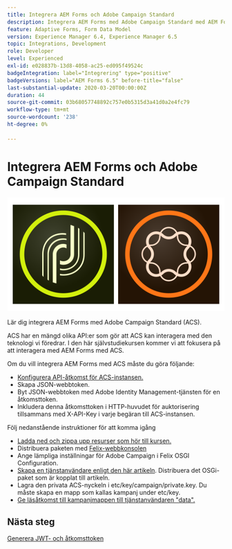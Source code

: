 ```yaml
---
title: Integrera AEM Forms och Adobe Campaign Standard
description: Integrera AEM Forms med Adobe Campaign Standard med AEM Forms Form Data Model för att hämta information om ACS-kampanjprofiler osv.
feature: Adaptive Forms, Form Data Model
version: Experience Manager 6.4, Experience Manager 6.5
topic: Integrations, Development
role: Developer
level: Experienced
exl-id: e028837b-13d8-4058-ac25-ed095f49524c
badgeIntegration: label="Integrering" type="positive"
badgeVersions: label="AEM Forms 6.5" before-title="false"
last-substantial-update: 2020-03-20T00:00:00Z
duration: 44
source-git-commit: 03b68057748892c757e0b5315d3a41d0a2e4fc79
workflow-type: tm+mt
source-wordcount: '238'
ht-degree: 0%

---
```


# Integrera AEM Forms och Adobe Campaign Standard

![formsandcampaign](assets/helpx-cards-forms.png)

Lär dig integrera AEM Forms med Adobe Campaign Standard (ACS).

ACS har en mängd olika API:er som gör att ACS kan interagera med den teknologi vi föredrar. I den här självstudiekursen kommer vi att fokusera på att interagera med AEM Forms med ACS.

Om du vill integrera AEM Forms med ACS måste du göra följande:

* [Konfigurera API-åtkomst för ACS-instansen.](https://experienceleague.adobe.com/docs/campaign-standard/using/working-with-apis/get-started-apis.html?lang=en)
* Skapa JSON-webbtoken.
* Byt JSON-webbtoken med Adobe Identity Management-tjänsten för en åtkomsttoken.
* Inkludera denna åtkomsttoken i HTTP-huvudet för auktorisering tillsammans med X-API-Key i varje begäran till ACS-instansen.

Följ nedanstående instruktioner för att komma igång

* [Ladda ned och zippa upp resurser som hör till kursen.](assets/aem-forms-and-acs-bundles.zip)
* Distribuera paketen med [Felix-webbkonsolen](http://localhost:4502/system/console/bundles)
* Ange lämpliga inställningar för Adobe Campaign i Felix OSGI Configuration.
* [Skapa en tjänstanvändare enligt den här artikeln](/help/forms/adaptive-forms/service-user-tutorial-develop.md). Distribuera det OSGi-paket som är kopplat till artikeln.
* Lagra den privata ACS-nyckeln i etc/key/campaign/private.key. Du måste skapa en mapp som kallas kampanj under etc/key.
* [Ge läsåtkomst till kampanjmappen till tjänstanvändaren &quot;data&quot;.](http://localhost:4502/useradmin)

## Nästa steg

[Generera JWT- och åtkomsttoken](partone.md)
